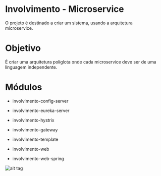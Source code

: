 # Involvimento - Microservice
O projeto é destinado a criar um sistema, usando a arquitetura microservice.

# Objetivo
É criar uma arquitetura poliglota onde cada microservice deve ser de uma linguagem independente.

# Módulos

* involvimento-config-server 
* involvimento-eureka-server
* involvimento-hystrix

* involvimento-gateway

* involvimento-template
* involvimento-web
* involvimento-web-spring

![alt tag](microservice.png)